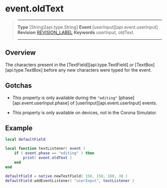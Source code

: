 
# event.oldText

> --------------------- ------------------------------------------------------------------------------------------
> __Type__              [String][api.type.String]
> __Event__             [userInput][api.event.userInput]
> __Revision__          [REVISION_LABEL](REVISION_URL)
> __Keywords__          userInput, oldText
> --------------------- ------------------------------------------------------------------------------------------

## Overview

The characters present in the [TextField][api.type.TextField] or [TextBox][api.type.TextBox] before any new characters were typed for the event.


## Gotchas

* This property is only available during the `"editing"` [phase][api.event.userInput.phase] of [userInput][api.event.userInput] events.

* This property is only available on devices, not in the Corona Simulator.


## Example
 
``````lua
local defaultField

local function textListener( event )
	if ( event.phase == "editing" ) then
		print( event.oldText )
	end
end

defaultField = native.newTextField( 150, 150, 180, 30 )
defaultField:addEventListener( "userInput", textListener )
``````
